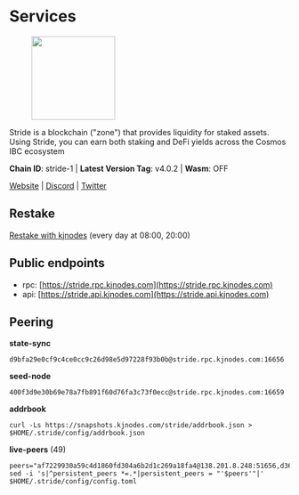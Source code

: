# Services

<figure><img src="https://raw.githubusercontent.com/kj89/testnet_manuals/main/pingpub/logos/stride.png" width="150" alt=""><figcaption></figcaption></figure>

Stride is a blockchain ("zone") that provides liquidity for staked assets.  Using Stride, you can earn both staking and DeFi yields across the Cosmos IBC ecosystem

**Chain ID**: stride-1 | **Latest Version Tag**: v4.0.2 | **Wasm**: OFF

[Website](https://stride.zone) | [Discord](https://discord.gg/mzQZ8dAE7u) | [Twitter](https://twitter.com/stride_zone)

## Restake

[Restake with kjnodes](https://restake.app/stride/stridevaloper1j8gkhtllnp252l6g6zwzea30e7pvzqttr9768n) (every day at 08:00, 20:00)
## Public endpoints

* rpc: [https://stride.rpc.kjnodes.com](https://stride.rpc.kjnodes.com)
* api: [https://stride.api.kjnodes.com](https://stride.api.kjnodes.com)

## Peering

**state-sync**

```
d9bfa29e0cf9c4ce0cc9c26d98e5d97228f93b0b@stride.rpc.kjnodes.com:16656
```

**seed-node**

```
400f3d9e30b69e78a7fb891f60d76fa3c73f0ecc@stride.rpc.kjnodes.com:16659
```

**addrbook**
```
curl -Ls https://snapshots.kjnodes.com/stride/addrbook.json > $HOME/.stride/config/addrbook.json
```

**live-peers** (49)
```
peers="af7229930a59c4d1860fd304a6b2d1c269a18fa4@138.201.8.248:51656,d36ac7580cc8907a00b0add8c3b047caea6df4ed@107.155.67.202:26636,1e0e88fac793f68822d3ea8e952f2dc0f4c1ca57@142.132.135.125:20656,28db7a664e95241930c5680ad2e1480bed3fb99f@198.244.178.213:26656,4d17c6e85a1e6282efee950ff3dfe85b4b043f0f@148.251.51.144:26656,463b1dc6903455575079572fb23407be586f2a4b@185.16.39.37:26656,e37c0178e07c5de335c0e6293fec39b473e7f1e1@65.109.52.178:26656,b6bbf3fce8563bf55cee37776d1cfc3e6692c7e6@167.235.1.101:26656,950da031d9536b9fbd0e9f0c70d65740d11d0111@192.118.76.122:26656,b72d5281c9388ae9f1274ec3b92c1db17857a4b7@194.195.246.27:26656,233e06cfa51d53e186afe032e848f5c9f5cd4a01@83.171.248.3:26656,ebc272824924ea1a27ea3183dd0b9ba713494f83@185.16.39.158:26886,20f56a68a04eedc764b7e1b87b7032a50b9d4fe9@51.81.155.97:10456,6a6a70719d44dfdaa74a074f017dc1f1ff23da62@146.59.0.123:6000,06c309d890fe6a1e7d2ac0a600ab077d1e793e18@51.195.89.43:10156,6856de6f0c70a850db2b58deb43d568fced4a524@35.208.90.201:26656,5093547fdf0430143ac66b4ee55d80e6542a6c10@217.174.247.163:26656,4f9e3239a2bbf7d30ec9c0e5271a6f87fe6b3257@65.108.135.212:16656,a757fc9ea95a7f643d392ec9fdaa31cbf06e76d9@195.3.221.21:12256,91e2689222d249c2e5edc5e84612acb37de955d7@65.144.145.234:26656,ea6a7b2f366bc343f0670f1673fd86001dd08eb0@65.108.122.246:26636,7df044c837dcf94a9ec134ca9037e067b57e2dbc@65.109.28.224:14656,32326506894e6afb1ba402adee0d38bb152efa9c@65.109.28.177:26666,c124ce0b508e8b9ed1c5b6957f362225659b5343@144.76.177.187:26656,1ec2a654e00e22279ee50f13f074f2bce7218681@15.235.114.194:10156,bba10290da32f3cb41e15c3a192413666ce05cee@136.243.119.243:26656,d849878a2972dc8a79ae031e37eb977c56b85f49@13.215.125.32:26656,d77e7918b9f9e21ee60a8e03075ca3e5f7353912@162.55.4.253:26656,01899588499352857c214c50451c5fa59744ace2@88.99.161.228:26656,c9027c0429bca7dc7a441d7764d404d50694c225@66.206.17.178:26665,0e202ae079fb8b1849993ef6e6e6bd012b10374f@46.4.81.204:45656,97e4468ac589eac505a800411c635b14511a61bb@169.155.168.67:26656,dc9241e56b67b2d9b39a79f4aa9dc432d78c1dbc@195.3.223.204:10156,d13d51e660dbd89d6660ac9b61957c5e727efdae@135.181.130.145:6000,cd680cc992983e5c8244b5529034a2e362e7a6d3@93.159.134.157:26656,d056dcd5ac8dddb23e2962a5ade6ee51f9bfd785@162.19.89.8:10456,a3f95b0b15c31a68a7535f6068c4e14b95e90dcf@65.109.92.240:21016,df3f533e6b9776c11f08da804edcb810cbdd2080@65.108.234.23:12256,8d7d0f32d53467c4d5e8871faf4ec58ea970fed2@157.90.179.182:26456,d7a4597064b134b12755f6ddc0e6eef9e6d4adfa@164.152.160.97:26656,5285512b3ef0979823d43b4bdc393db31f11a84d@34.170.17.239:26656,6cceba286b498d4a1931f85e35ea0fa433373057@169.155.44.213:26656,d9bfa29e0cf9c4ce0cc9c26d98e5d97228f93b0b@65.109.88.38:16656,2254e6968e5c7ebc98ef5b79b388502fa44e10e1@5.161.134.44:26656,157000d06040f2a7b981c6f062da0c9da0e6e6af@194.163.163.0:26656,04b797b5a56fb939a97a3c7d9c3230d09b85e8d7@93.189.30.118:26656,e821acdaf0c7a3c60ea3cd4eb4a98a62dad06f58@43.201.12.41:26656,87ba7609ae2aae4c048ef83687fc913b8866cc0b@194.163.161.146:16656,5b20fde898024d705cba65ba9a9352f8a4a2d8d2@23.88.32.150:27012"
sed -i 's|^persistent_peers *=.*|persistent_peers = "'$peers'"|' $HOME/.stride/config/config.toml
```
